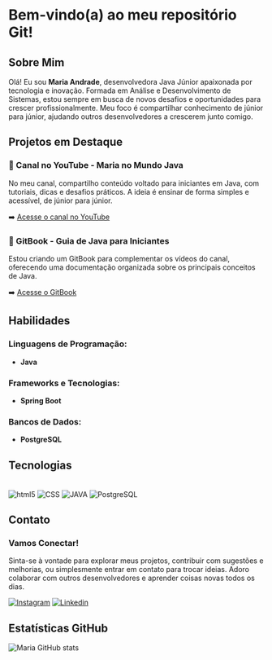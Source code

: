 # Bem-vindo(a) ao meu repositório Git!

## Sobre Mim

Olá! Eu sou **Maria Andrade**, desenvolvedora Java Júnior apaixonada por tecnologia e inovação. Formada em Análise e Desenvolvimento de Sistemas, estou sempre em busca de novos desafios e oportunidades para crescer profissionalmente. Meu foco é compartilhar conhecimento de júnior para júnior, ajudando outros desenvolvedores a crescerem junto comigo.

## Projetos em Destaque

### 🌟 Canal no YouTube - Maria no Mundo Java
No meu canal, compartilho conteúdo voltado para iniciantes em Java, com tutoriais, dicas e desafios práticos. A ideia é ensinar de forma simples e acessível, de júnior para júnior.

➡️ [Acesse o canal no YouTube](https://www.youtube.com/@of.maripaz)

### 📘 GitBook - Guia de Java para Iniciantes
Estou criando um GitBook para complementar os vídeos do canal, oferecendo uma documentação organizada sobre os principais conceitos de Java.

➡️ [Acesse o GitBook](https://maria-3.gitbook.io/maria-docs)

## Habilidades

### Linguagens de Programação:
- **Java**

### Frameworks e Tecnologias:
- **Spring Boot**

### Bancos de Dados:
- **PostgreSQL**

## Tecnologias 
<div style="display: inline_block"><br/>
<img align="center" alt="html5" src="https://img.shields.io/badge/HTML5-E34F26?style=for-the-badge&logo=html5&logoColor=white"/>
<img align="center" alt="CSS" src="https://img.shields.io/badge/CSS3-1572B6?style=for-the-badge&logo=css3&logoColor=white"/>
<img align="center" alt="JAVA" src="https://img.shields.io/badge/Java-ED8B00?style=for-the-badge&logo=openjdk&logoColor=white"/>
<img align="center" alt="PostgreSQL" src="https://img.shields.io/badge/PostgreSQL-316192?style=for-the-badge&logo=postgresql&logoColor=white"/>
</div>

## Contato

### Vamos Conectar!

Sinta-se à vontade para explorar meus projetos, contribuir com sugestões e melhorias, ou simplesmente entrar em contato para trocar ideias. Adoro colaborar com outros desenvolvedores e aprender coisas novas todos os dias.

[![Instagram](https://img.shields.io/badge/Instagram-E4405F?style=for-the-badge&logo=instagram&logoColor=white)](https://www.instagram.com/of.maripaz/)
[![Linkedin](https://img.shields.io/badge/LinkedIn-0077B5?style=for-the-badge&logo=linkedin&logoColor=white)](https://www.linkedin.com/in/maria-andrade-228028232/)

## Estatísticas GitHub

![Maria GitHub stats](https://github-readme-stats.vercel.app/api?username=ofmpaz&show_icons=true&theme=radical)
